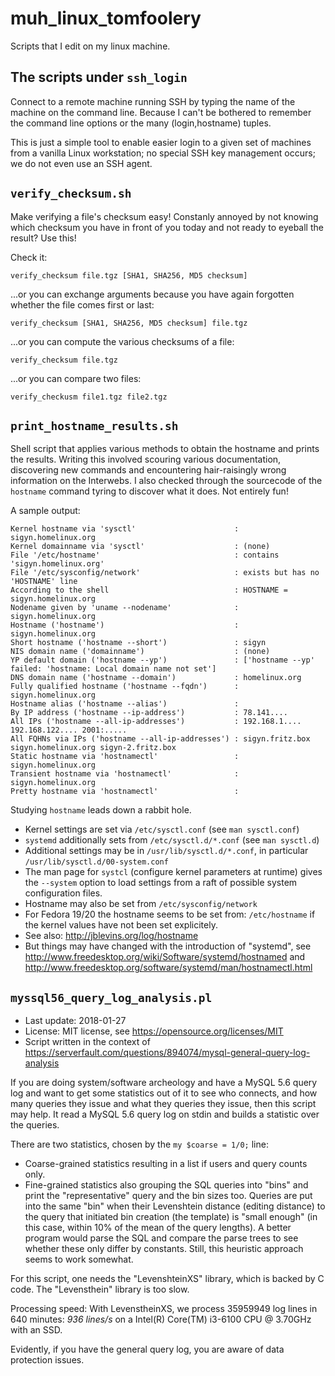 muh_linux_tomfoolery
====================

Scripts that I edit on my linux machine.

The scripts under `ssh_login`
-----------------------------

Connect to a remote machine running SSH by typing the name of the machine on the command line. Because I can't be bothered to remember the command line options or the many (login,hostname) tuples.

This is just a simple tool to enable easier login to a given set of machines from a vanilla Linux workstation; no special SSH key management occurs; we do not even use an SSH agent.

`verify_checksum.sh`
--------------------

Make verifying a file's checksum easy! Constanly annoyed by not knowing which checksum you have in front of you today and not ready to eyeball the result? Use this!

Check it:

`verify_checksum file.tgz [SHA1, SHA256, MD5 checksum]`

...or you can exchange arguments because you have again forgotten whether the file comes first or last:

`verify_checksum [SHA1, SHA256, MD5 checksum] file.tgz`

...or you can compute the various checksums of a file:

`verify_checksum file.tgz`

...or you can compare two files:

`verify_checkusm file1.tgz file2.tgz`

`print_hostname_results.sh`
---------------------------

Shell script that applies various methods to obtain the hostname and prints the results. Writing this involved scouring various documentation, discovering new commands and encountering hair-raisingly wrong information on the Interwebs. I also checked through the sourcecode of the `hostname` command tyring to discover what it does. Not entirely fun!

A sample output:

    Kernel hostname via 'sysctl'                      : sigyn.homelinux.org
    Kernel domainname via 'sysctl'                    : (none)
    File '/etc/hostname'                              : contains 'sigyn.homelinux.org'
    File '/etc/sysconfig/network'                     : exists but has no 'HOSTNAME' line
    According to the shell                            : HOSTNAME = sigyn.homelinux.org
    Nodename given by 'uname --nodename'              : sigyn.homelinux.org
    Hostname ('hostname')                             : sigyn.homelinux.org
    Short hostname ('hostname --short')               : sigyn
    NIS domain name ('domainname')                    : (none)
    YP default domain ('hostname --yp')               : ['hostname --yp' failed: 'hostname: Local domain name not set']
    DNS domain name ('hostname --domain')             : homelinux.org
    Fully qualified hostname ('hostname --fqdn')      : sigyn.homelinux.org
    Hostname alias ('hostname --alias')               : 
    By IP address ('hostname --ip-address')           : 78.141....
    All IPs ('hostname --all-ip-addresses')           : 192.168.1.... 192.168.122.... 2001:..... 
    All FQHNs via IPs ('hostname --all-ip-addresses') : sigyn.fritz.box sigyn.homelinux.org sigyn-2.fritz.box 
    Static hostname via 'hostnamectl'                 : sigyn.homelinux.org
    Transient hostname via 'hostnamectl'              : sigyn.homelinux.org
    Pretty hostname via 'hostnamectl'                 : 

Studying `hostname` leads down a rabbit hole. 

* Kernel settings are set via `/etc/sysctl.conf` (see `man sysctl.conf`)
* `systemd` additionally sets from `/etc/sysctl.d/*.conf` (see `man sysctl.d`)
* Additional settings may be in `/usr/lib/sysctl.d/*.conf`, in particular `/usr/lib/sysctl.d/00-system.conf`
* The man page for `systcl` (configure kernel parameters at runtime) gives the `--system` option to load settings from a raft of possible system configuration files.
* Hostname may also be set from `/etc/sysconfig/network`
* For Fedora 19/20 the hostname seems to be set from: `/etc/hostname` if the kernel values have not been set explicitely.
* See also: http://jblevins.org/log/hostname
* But things may have changed with the introduction of "systemd", see http://www.freedesktop.org/wiki/Software/systemd/hostnamed and http://www.freedesktop.org/software/systemd/man/hostnamectl.html

`myssql56_query_log_analysis.pl`
--------------------------------

* Last update: 2018-01-27
* License: MIT license, see https://opensource.org/licenses/MIT
* Script written in the context of https://serverfault.com/questions/894074/mysql-general-query-log-analysis

If you are doing system/software archeology and have a MySQL 5.6 query log and want to get some statistics out of it to see who connects, and how many queries they issue and what they queries they issue, then this script may help. It read a MySQL 5.6 query log on stdin and builds a statistic over the queries. 

There are two statistics, chosen by the `my $coarse = 1/0;` line:

* Coarse-grained statistics resulting in a list if users and query counts only.
* Fine-grained statistics also grouping the SQL queries into "bins" and print the "representative" query and the bin sizes too. Queries are put into the same "bin" when their Levenshtein distance (editing distance) to the query that initiated bin creation (the template) is "small enough" (in this case, within 10% of the mean of the query lengths). A better program would parse the SQL and compare the parse trees to see whether these only differ by constants. Still, this heuristic approach seems to work somewhat. 

For this script, one needs the "LevenshteinXS" library, which is backed by C code. The "Levensthein" library is too slow.
 
Processing speed: With LevenstheinXS, we process 35959949 log lines in 640 minutes: *936 lines/s* on a Intel(R) Core(TM) i3-6100 CPU @ 3.70GHz with an SSD.

Evidently, if you have the general query log, you are aware of data protection issues.
